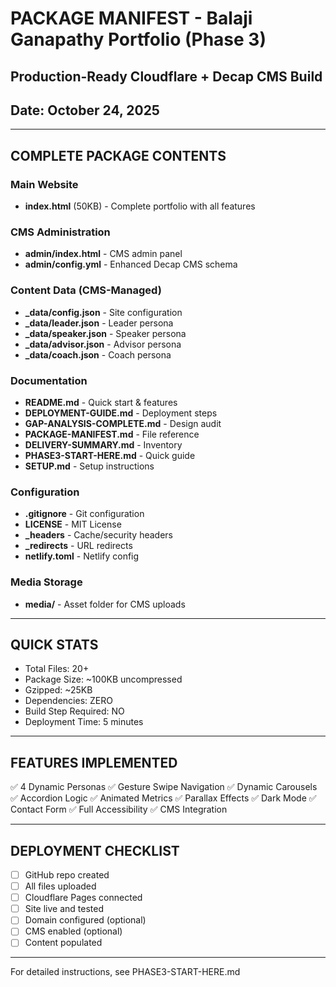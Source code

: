 # PACKAGE MANIFEST - Balaji Ganapathy Portfolio (Phase 3)
## Production-Ready Cloudflare + Decap CMS Build
## Date: October 24, 2025

---

## COMPLETE PACKAGE CONTENTS

### Main Website
- **index.html** (50KB) - Complete portfolio with all features

### CMS Administration  
- **admin/index.html** - CMS admin panel
- **admin/config.yml** - Enhanced Decap CMS schema

### Content Data (CMS-Managed)
- **_data/config.json** - Site configuration
- **_data/leader.json** - Leader persona
- **_data/speaker.json** - Speaker persona
- **_data/advisor.json** - Advisor persona
- **_data/coach.json** - Coach persona

### Documentation
- **README.md** - Quick start & features
- **DEPLOYMENT-GUIDE.md** - Deployment steps
- **GAP-ANALYSIS-COMPLETE.md** - Design audit
- **PACKAGE-MANIFEST.md** - File reference
- **DELIVERY-SUMMARY.md** - Inventory
- **PHASE3-START-HERE.md** - Quick guide
- **SETUP.md** - Setup instructions

### Configuration
- **.gitignore** - Git configuration
- **LICENSE** - MIT License
- **_headers** - Cache/security headers
- **_redirects** - URL redirects
- **netlify.toml** - Netlify config

### Media Storage
- **media/** - Asset folder for CMS uploads

---

## QUICK STATS

- Total Files: 20+
- Package Size: ~100KB uncompressed
- Gzipped: ~25KB
- Dependencies: ZERO
- Build Step Required: NO
- Deployment Time: 5 minutes

---

## FEATURES IMPLEMENTED

✅ 4 Dynamic Personas
✅ Gesture Swipe Navigation
✅ Dynamic Carousels
✅ Accordion Logic
✅ Animated Metrics
✅ Parallax Effects
✅ Dark Mode
✅ Contact Form
✅ Full Accessibility
✅ CMS Integration

---

## DEPLOYMENT CHECKLIST

- [ ] GitHub repo created
- [ ] All files uploaded
- [ ] Cloudflare Pages connected
- [ ] Site live and tested
- [ ] Domain configured (optional)
- [ ] CMS enabled (optional)
- [ ] Content populated

---

For detailed instructions, see PHASE3-START-HERE.md

